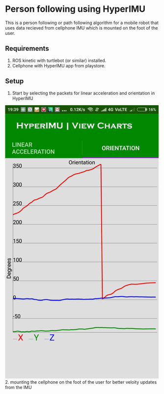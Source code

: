 # Person following using HyperIMU

This is a person following or path following algorithm for a mobile robot that uses data recieved from cellphone IMU which is mounted on the foot of the user.

## Requirements
1. ROS kinetic with turtlebot (or similar) installed.
2. Cellphone with HyperIMU app from playstore.

## Setup

1. Start by selecting the packets for linear acceleration and orientation in HyperIMU
<img src="https://github.com/DamAnirban/Person-Follow-using-HyperIMU/blob/master/img/aaa.jpg">
2. mounting the cellphone on the foot of the user for better veloity updates from the IMU
